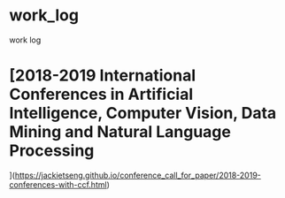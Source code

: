 # work_log
work log

# [2018-2019 International Conferences in Artificial Intelligence, Computer Vision, Data Mining and Natural Language Processing
](https://jackietseng.github.io/conference_call_for_paper/2018-2019-conferences-with-ccf.html)
